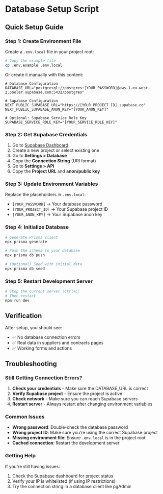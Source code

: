 # Database Setup Script

## Quick Setup Guide

### Step 1: Create Environment File

Create a `.env.local` file in your project root:

```bash
# Copy the example file
cp .env.example .env.local
```

Or create it manually with this content:

```env
# Database Configuration
DATABASE_URL="postgresql://postgres:[YOUR_PASSWORD]@aws-1-eu-west-2.pooler.supabase.com:5432/postgres"

# Supabase Configuration
NEXT_PUBLIC_SUPABASE_URL="https://[YOUR_PROJECT_ID].supabase.co"
NEXT_PUBLIC_SUPABASE_ANON_KEY="[YOUR_ANON_KEY]"

# Optional: Supabase Service Role Key
SUPABASE_SERVICE_ROLE_KEY="[YOUR_SERVICE_ROLE_KEY]"
```

### Step 2: Get Supabase Credentials

1. Go to [Supabase Dashboard](https://supabase.com/dashboard)
2. Create a new project or select existing one
3. Go to **Settings > Database**
4. Copy the **Connection String** (URI format)
5. Go to **Settings > API**
6. Copy the **Project URL** and **anon/public key**

### Step 3: Update Environment Variables

Replace the placeholders in `.env.local`:
- `[YOUR_PASSWORD]` → Your database password
- `[YOUR_PROJECT_ID]` → Your Supabase project ID
- `[YOUR_ANON_KEY]` → Your Supabase anon key

### Step 4: Initialize Database

```bash
# Generate Prisma client
npx prisma generate

# Push the schema to your database
npx prisma db push

# (Optional) Seed with initial data
npx prisma db seed
```

### Step 5: Restart Development Server

```bash
# Stop the current server (Ctrl+C)
# Then restart
npm run dev
```

## Verification

After setup, you should see:
- ✅ No database connection errors
- ✅ Real data in suppliers and contracts pages
- ✅ Working forms and actions

## Troubleshooting

### Still Getting Connection Errors?

1. **Check your credentials** - Make sure the DATABASE_URL is correct
2. **Verify Supabase project** - Ensure the project is active
3. **Check network** - Make sure you can reach Supabase servers
4. **Restart server** - Always restart after changing environment variables

### Common Issues

- **Wrong password**: Double-check the database password
- **Wrong project ID**: Make sure you're using the correct Supabase project
- **Missing environment file**: Ensure `.env.local` is in the project root
- **Cached connection**: Restart the development server

### Getting Help

If you're still having issues:
1. Check the Supabase dashboard for project status
2. Verify your IP is whitelisted (if using IP restrictions)
3. Try the connection string in a database client like pgAdmin
